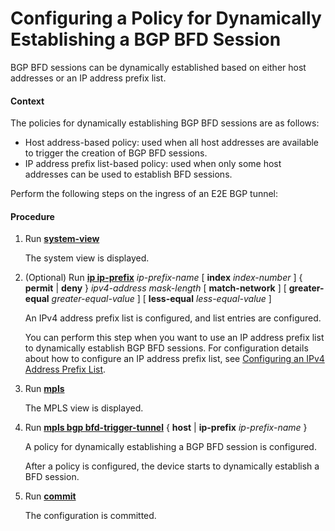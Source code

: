 Configuring a Policy for Dynamically Establishing a BGP BFD Session
===================================================================

BGP BFD sessions can be dynamically established based on either host addresses or an IP address prefix list.

#### Context

The policies for dynamically establishing BGP BFD sessions are as follows:

* Host address-based policy: used when all host addresses are available to trigger the creation of BGP BFD sessions.
* IP address prefix list-based policy: used when only some host addresses can be used to establish BFD sessions.

Perform the following steps on the ingress of an E2E BGP tunnel:


#### Procedure

1. Run [**system-view**](cmdqueryname=system-view)
   
   
   
   The system view is displayed.
2. (Optional) Run [**ip ip-prefix**](cmdqueryname=ip+ip-prefix+index+permit+deny+match-network+greater-equal) *ip-prefix-name* [ **index** *index-number* ] { **permit** | **deny** } *ipv4-address* *mask-length* [ **match-network** ] [ **greater-equal** *greater-equal-value* ] [ **less-equal** *less-equal-value* ]
   
   
   
   An IPv4 address prefix list is configured, and list entries are configured.
   
   You can perform this step when you want to use an IP address prefix list to dynamically establish BGP BFD sessions. For configuration details about how to configure an IP address prefix list, see [Configuring an IPv4 Address Prefix List](dc_vrp_route-policy_cfg_0004.html).
3. Run [**mpls**](cmdqueryname=mpls)
   
   
   
   The MPLS view is displayed.
4. Run [**mpls bgp bfd-trigger-tunnel**](cmdqueryname=mpls+bgp+bfd-trigger-tunnel+host+ip-prefix) { **host** | **ip-prefix** *ip-prefix-name* }
   
   
   
   A policy for dynamically establishing a BGP BFD session is configured.
   
   After a policy is configured, the device starts to dynamically establish a BFD session.
5. Run [**commit**](cmdqueryname=commit)
   
   
   
   The configuration is committed.